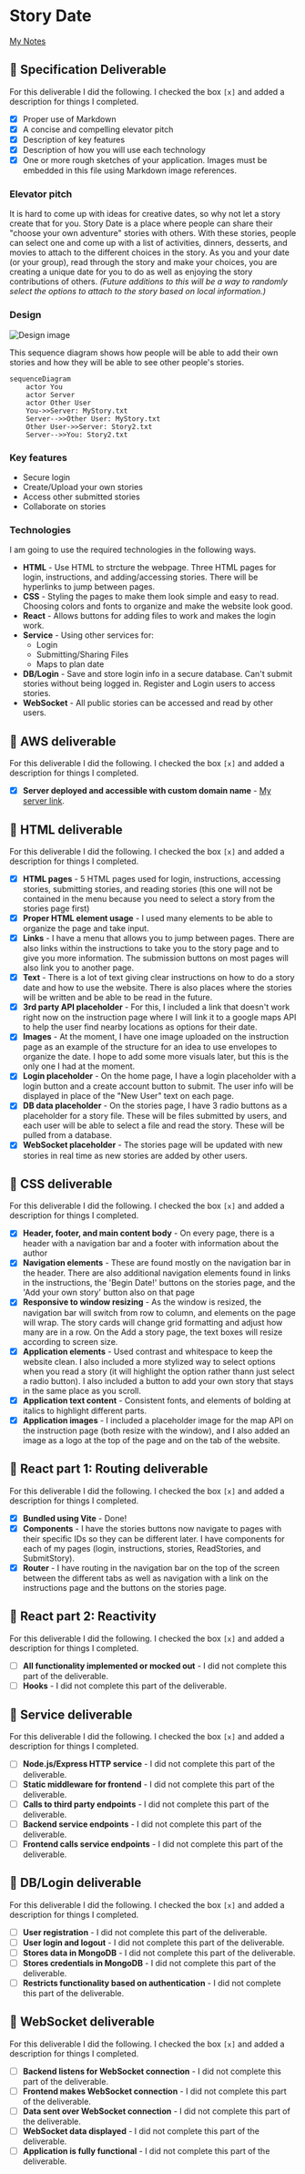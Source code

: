 # Story Date

[My Notes](notes.md)

## 🚀 Specification Deliverable

For this deliverable I did the following. I checked the box `[x]` and added a description for things I completed.

- [x] Proper use of Markdown
- [x] A concise and compelling elevator pitch
- [x] Description of key features
- [x] Description of how you will use each technology
- [x] One or more rough sketches of your application. Images must be embedded in this file using Markdown image references.

### Elevator pitch

It is hard to come up with ideas for creative dates, so why not let a story create that for you. Story Date is a place where people can share their "choose your own adventure" stories with others. With these stories, people can select one and come up with a list of activities, dinners, desserts, and movies to attach to the different choices in the story. As you and your date (or your group), read through the story and make your choices, you are creating a unique date for you to do as well as enjoying the story contributions of others. _(Future additions to this will be a way to randomly select the options to attach to the story based on local information.)_

### Design

![Design image](/Web%20Project%20Design.jpg)

This sequence diagram shows how people will be able to add their own stories and how they will be able to see other people's stories. 

```mermaid
sequenceDiagram
    actor You
    actor Server
    actor Other User
    You->>Server: MyStory.txt
    Server-->>Other User: MyStory.txt
    Other User->>Server: Story2.txt
    Server-->>You: Story2.txt
```

### Key features

- Secure login
- Create/Upload your own stories
- Access other submitted stories
- Collaborate on stories

### Technologies

I am going to use the required technologies in the following ways.

- **HTML** - Use HTML to strcture the webpage. Three HTML pages for login, instructions, and adding/accessing stories. There will be hyperlinks to jump between pages. 
- **CSS** - Styling the pages to make them look simple and easy to read. Choosing colors and fonts to organize and make the website look good. 
- **React** - Allows buttons for adding files to work and makes the login work. 
- **Service** - Using other services for:
    - Login
    - Submitting/Sharing Files
    - Maps to plan date
- **DB/Login** - Save and store login info in a secure database. Can't submit stories without being logged in. Register and Login users to access stories.
- **WebSocket** - All public stories can be accessed and read by other users.

## 🚀 AWS deliverable

For this deliverable I did the following. I checked the box `[x]` and added a description for things I completed.

- [x] **Server deployed and accessible with custom domain name** - [My server link](https://storydate.click/).

## 🚀 HTML deliverable

For this deliverable I did the following. I checked the box `[x]` and added a description for things I completed.

- [x] **HTML pages** - 5 HTML pages used for login, instructions, accessing stories, submitting stories, and reading stories (this one will not be contained in the menu because you need to select a story from the stories page first)
- [x] **Proper HTML element usage** - I used many elements to be able to organize the page and take input.
- [x] **Links** - I have a menu that allows you to jump between pages. There are also links within the instructions to take you to the story page and to give you more information. The submission buttons on most pages will also link you to another page. 
- [x] **Text** - There is a lot of text giving clear instructions on how to do a story date and how to use the website. There is also places where the stories will be written and be able to be read in the future. 
- [x] **3rd party API placeholder** - For this, I included a link that doesn't work right now on the instruction page where I will link it to a google maps API to help the user find nearby locations as options for their date. 
- [x] **Images** - At the moment, I have one image uploaded on the instruction page as an example of the structure for an idea to use envelopes to organize the date. I hope to add some more visuals later, but this is the only one I had at the moment. 
- [x] **Login placeholder** - On the home page, I have a login placeholder with a login button and a create account button to submit. The user info will be displayed in place of the "New User" text on each page. 
- [x] **DB data placeholder** - On the stories page, I have 3 radio buttons as a placeholder for a story file. These will be files submitted by users, and each user will be able to select a file and read the story. These will be pulled from a database.
- [x] **WebSocket placeholder** - The stories page will be updated with new stories in real time as new stories are added by other users.

## 🚀 CSS deliverable

For this deliverable I did the following. I checked the box `[x]` and added a description for things I completed.

- [x] **Header, footer, and main content body** - On every page, there is a header with a navigation bar and a footer with information about the author
- [x] **Navigation elements** - These are found mostly on the navigation bar in the header. There are also additional navigation elements found in links in the instructions, the 'Begin Date!' buttons on the stories page, and the 'Add your own story' button also on that page
- [x] **Responsive to window resizing** - As the window is resized, the navigation bar will switch from row to column, and elements on the page will wrap. The story cards will change grid formatting and adjust how many are in a row. On the Add a story page, the text boxes will resize according to screen size. 
- [x] **Application elements** - Used contrast and whitespace to keep the website clean. I also included a more stylized way to select options when you read a story (it will highlight the option rather thann just select a radio button). I also included a button to add your own story that stays in the same place as you scroll. 
- [x] **Application text content** - Consistent fonts, and elements of bolding at italics to highlight different parts. 
- [x] **Application images** - I included a placeholder image for the map API on the instruction page (both resize with the window), and I also added an image as a logo at the top of the page and on the tab of the website. 

## 🚀 React part 1: Routing deliverable

For this deliverable I did the following. I checked the box `[x]` and added a description for things I completed.

- [x] **Bundled using Vite** - Done!
- [x] **Components** - I have the stories buttons now navigate to pages with their specific IDs so they can be different later. I have components for each of my pages (login, instructions, stories, ReadStories, and SubmitStory).
- [x] **Router** - I have routing in the navigation bar on the top of the screen between the different tabs as well as navigation with a link on the instructions page and the buttons on the stories page.

## 🚀 React part 2: Reactivity

For this deliverable I did the following. I checked the box `[x]` and added a description for things I completed.

- [ ] **All functionality implemented or mocked out** - I did not complete this part of the deliverable.
- [ ] **Hooks** - I did not complete this part of the deliverable.

## 🚀 Service deliverable

For this deliverable I did the following. I checked the box `[x]` and added a description for things I completed.

- [ ] **Node.js/Express HTTP service** - I did not complete this part of the deliverable.
- [ ] **Static middleware for frontend** - I did not complete this part of the deliverable.
- [ ] **Calls to third party endpoints** - I did not complete this part of the deliverable.
- [ ] **Backend service endpoints** - I did not complete this part of the deliverable.
- [ ] **Frontend calls service endpoints** - I did not complete this part of the deliverable.

## 🚀 DB/Login deliverable

For this deliverable I did the following. I checked the box `[x]` and added a description for things I completed.

- [ ] **User registration** - I did not complete this part of the deliverable.
- [ ] **User login and logout** - I did not complete this part of the deliverable.
- [ ] **Stores data in MongoDB** - I did not complete this part of the deliverable.
- [ ] **Stores credentials in MongoDB** - I did not complete this part of the deliverable.
- [ ] **Restricts functionality based on authentication** - I did not complete this part of the deliverable.

## 🚀 WebSocket deliverable

For this deliverable I did the following. I checked the box `[x]` and added a description for things I completed.

- [ ] **Backend listens for WebSocket connection** - I did not complete this part of the deliverable.
- [ ] **Frontend makes WebSocket connection** - I did not complete this part of the deliverable.
- [ ] **Data sent over WebSocket connection** - I did not complete this part of the deliverable.
- [ ] **WebSocket data displayed** - I did not complete this part of the deliverable.
- [ ] **Application is fully functional** - I did not complete this part of the deliverable.
